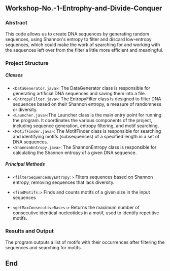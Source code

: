 ## Workshop-No.-1-Entrophy-and-Divide-Conquer
### Abstract
This code allows us to create DNA sequences by generating random sequences, using Shannon's entropy to filter and discard low-entropy sequences, which could make the work of searching for and working with the sequences left over from the filter a little more efficient and meaningful.

### Project Structure

##### Classes

- `<DataGenerator.java>`: The DataGenerator class is responsible for generating artificial DNA sequences and saving them into a file. 
- `<EntropyFilter.java>`: The EntropyFilter class is designed to filter DNA sequences based on their Shannon entropy, a measure of randomness or diversity.
-  `<Launcher.java>`:The Launcher class is the main entry point for running the program. It coordinates the various components of the project, including sequence generation, entropy filtering, and motif searching.
-  `<MotifFinder.java>`: The MotifFinder class is responsible for searching and identifying motifs (subsequences) of a specified length in a set of DNA sequences.
-  `<ShannonEntropy.java>`: The ShannonEntropy class is responsible for calculating the Shannon entropy of a given DNA sequence.

##### Principal Methods
- `<filterSequencesByEntropy:>`
Filters sequences based on Shannon entropy, removing sequences that lack diversity.

- `<findMotifs:>`
Finds and counts motifs of a given size in the input sequences

- `<getMaxConsecutiveBases:>`
Returns the maximum number of consecutive identical nucleotides in a motif, used to identify repetitive motifs.

### Results and Output

The program outputs a list of motifs with their occurrences after filtering the sequences and searching for motifs.

## End
